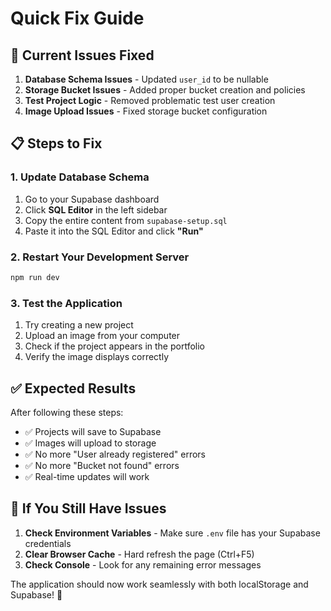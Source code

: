 # Quick Fix Guide

## 🚨 Current Issues Fixed

1. **Database Schema Issues** - Updated `user_id` to be nullable
2. **Storage Bucket Issues** - Added proper bucket creation and policies
3. **Test Project Logic** - Removed problematic test user creation
4. **Image Upload Issues** - Fixed storage bucket configuration

## 📋 Steps to Fix

### 1. Update Database Schema
1. Go to your Supabase dashboard
2. Click **SQL Editor** in the left sidebar
3. Copy the entire content from `supabase-setup.sql`
4. Paste it into the SQL Editor and click **"Run"**

### 2. Restart Your Development Server
```bash
npm run dev
```

### 3. Test the Application
1. Try creating a new project
2. Upload an image from your computer
3. Check if the project appears in the portfolio
4. Verify the image displays correctly

## ✅ Expected Results

After following these steps:
- ✅ Projects will save to Supabase
- ✅ Images will upload to storage
- ✅ No more "User already registered" errors
- ✅ No more "Bucket not found" errors
- ✅ Real-time updates will work

## 🔧 If You Still Have Issues

1. **Check Environment Variables** - Make sure `.env` file has your Supabase credentials
2. **Clear Browser Cache** - Hard refresh the page (Ctrl+F5)
3. **Check Console** - Look for any remaining error messages

The application should now work seamlessly with both localStorage and Supabase! 🚀 